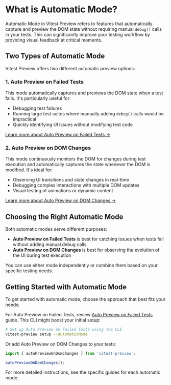 # What is Automatic Mode?

Automatic Mode in Vitest Preview refers to features that automatically capture and preview the DOM state without requiring manual `debug()` calls in your tests. This can significantly improve your testing workflow by providing visual feedback at critical moments.

## Two Types of Automatic Mode

Vitest Preview offers two different automatic preview options:

### 1. Auto Preview on Failed Tests

This mode automatically captures and previews the DOM state when a test fails. It's particularly useful for:

- Debugging test failures
- Running large test suites where manually adding `debug()` calls would be impractical
- Quickly identifying UI issues without modifying test code

[Learn more about Auto Preview on Failed Tests →](/guide/auto-preview-on-failed-tests)

### 2. Auto Preview on DOM Changes

This mode continuously monitors the DOM for changes during test execution and automatically captures the state whenever the DOM is modified. It's ideal for:

- Observing UI transitions and state changes in real-time
- Debugging complex interactions with multiple DOM updates
- Visual testing of animations or dynamic content

[Learn more about Auto Preview on DOM Changes →](/guide/auto-preview-on-dom-changes)

## Choosing the Right Automatic Mode

Both automatic modes serve different purposes:

- **Auto Preview on Failed Tests** is best for catching issues when tests fail without adding manual debug calls
- **Auto Preview on DOM Changes** is best for observing the evolution of the UI during test execution

You can use either mode independently or combine them based on your specific testing needs.

## Getting Started with Automatic Mode

To get started with automatic mode, choose the approach that best fits your needs:

For Auto Preview on Failed Tests, review [Auto Preview on Failed Tests](/guide/auto-preview-on-failed-tests) guide. This CLI might boost your initial setup:

```bash
# Set up Auto Preview on Failed Tests using the CLI
vitest-preview setup --automaticMode
```

Or add Auto Preview on DOM Changes to your tests:

```js
import { autoPreviewOnDomChanges } from 'vitest-preview';

autoPreviewOnDomChanges();
```

For more detailed instructions, see the specific guides for each automatic mode.
